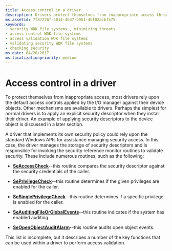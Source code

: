 ```yaml
---
title: Access control in a driver
description: Drivers protect themselves from inappropriate access through access control.
ms.assetid: 7f87276f-4014-4b37-b051-4bf02acbf575
keywords:
- security WDK file systems , minimizing threats
- access control WDK file systems
- access validation WDK file systems
- validating security WDK file systems
- checking security
ms.date: 04/20/2017
ms.localizationpriority: medium
---
```


# Access control in a driver

To protect themselves from inappropriate access, most drivers rely upon the default access controls applied by the I/O manager against their device objects. Other mechanisms are available to drivers. Perhaps the simplest for normal drivers is to apply an explicit security descriptor when they install their driver. An example of applying security descriptors to the device object is discussed in a later section.

A driver that implements its own security policy could rely upon the standard Windows APIs for assistance managing security access. In this case, the driver manages the storage of security descriptors and is responsible for invoking the security reference monitor routines to validate security. These include numerous routines, such as the following:

- [**SeAccessCheck**](https://docs.microsoft.com/windows-hardware/drivers/ddi/wdm/nf-wdm-seaccesscheck)--this routine compares the security descriptor against the security credentials of the caller.

- [**SePrivilegeCheck**](https://docs.microsoft.com/windows-hardware/drivers/ddi/ntifs/nf-ntifs-seprivilegecheck)--this routine determines if the given privileges are enabled for the caller.

- [**SeSinglePrivilegeCheck**](https://docs.microsoft.com/windows-hardware/drivers/ddi/ntddk/nf-ntddk-sesingleprivilegecheck)--this routine determines if a specific privilege is enabled for the caller.

- [**SeAuditingFileOrGlobalEvents**](https://docs.microsoft.com/windows-hardware/drivers/ddi/ntifs/nf-ntifs-seauditingfileorglobalevents)--this routine indicates if the system has enabled auditing.

- [**SeOpenObjectAuditAlarm**](https://docs.microsoft.com/windows-hardware/drivers/ddi/ntifs/nf-ntifs-seopenobjectauditalarm)--this routine audits open object events.

This list is incomplete, but it describes a number of the key functions that can be used within a driver to perform access validation.
